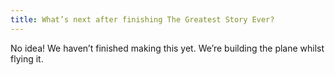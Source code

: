 ```yaml
---
title: What’s next after finishing The Greatest Story Ever?
---
```


No idea! We haven’t finished making this yet. We’re building the plane whilst flying it.